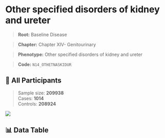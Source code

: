 # Other specified disorders of kidney and ureter

> **Root:** Baseline Disease  

> **Chapter:** Chapter XIV- Genitourinary  

> **Phenotype:** Other specified disorders of kidney and ureter  

> **Code:** `N14_OTHETNASKIDUR`

## 🧪 All Participants  
> Sample size: **209938**  
> Cases: **1014**  
> Controls: **208924**
<img src="/Sensitive/Figures/ALL/Incidence/N14_OTHETNASKIDUR.png"/>

## 📊 Data Table
<CsvTableMRF src="/Sensitive/Data/ALL/Incidence/COX_N14_OTHETNASKIDUR.csv"/>

